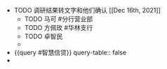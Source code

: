 - TODO 调研结果转文字和他们确认 [[Dec 16th, 2021]]
	- TODO 马可 #分行营业部
	- TODO 方佩玫 #华林支行
	- TODO 卓智民
	-
- {{query #智慧信贷}}
  query-table:: false
-